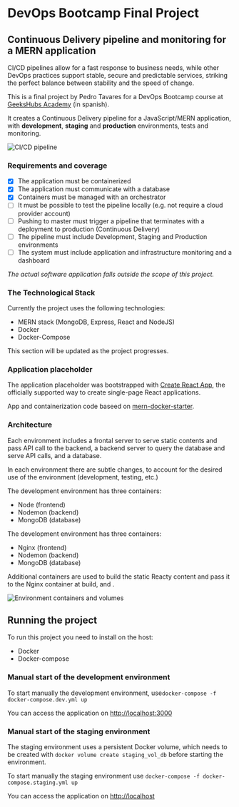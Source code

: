 # DevOps Bootcamp Final Project

## Continuous Delivery pipeline and monitoring for a MERN application

CI/CD pipelines allow for a fast response to business needs, while other DevOps practices support stable, secure and predictable services, striking the perfect balance  between stability and the speed of change.

This is a final project by Pedro Tavares for a DevOps Bootcamp course at [GeeksHubs Academy](https://geekshubsacademy.com/) (in spanish).

It creates a Continuous Delivery pipeline for a JavaScript/MERN application, with **development**, **staging** and **production** environments, tests and monitoring.

![CI/CD pipeline](https://raw.githubusercontent.com/ptavaressilva/final_devops_project/master/img/pipeline.png) 

### Requirements and coverage

- [x] The application must be containerized
- [x] The application must communicate with a database
- [x] Containers must be managed with an orchestrator
- [ ] It must be possible to test the pipeline locally (e.g. not require a cloud provider account)
- [ ] Pushing to master must trigger a pipeline that terminates with a deployment to production (Continuous Delivery)
- [ ] The pipeline must include Development, Staging and Production environments
- [ ] The system must include application and infrastructure monitoring and a dashboard

*The actual software application falls outside the scope of this project.*

### The Technological Stack

Currently the project uses the following technologies:

- MERN stack (MongoDB, Express, React and NodeJS)
- Docker
- Docker-Compose

This section will be updated as the project progresses.

### Application placeholder

The application placeholder was bootstrapped with [Create React App](https://github.com/facebook/create-react-app), the officially supported way to create single-page React applications.

App and containerization code baseed on [mern-docker-starter](https://github.com/joshdcuneo/mern-docker-starter.git).

### Architecture

Each environment includes a frontal server to serve static contents and pass API call to the backend, a backend server to query the database and serve API calls, and a database.

In each environment there are subtle changes, to account for the desired use of the environment (development, testing, etc.)

The development environment has three containers:

- Node (frontend)
- Nodemon (backend)
- MongoDB (database)

The development environment has three containers:

- Nginx (frontend)
- Nodemon (backend)
- MongoDB (database)

Additional containers are used to build the static Reacty content and pass it to the Nginx container at build, and .

![Environment containers and volumes](https://raw.githubusercontent.com/ptavaressilva/final_devops_project/master/img/architecture.png)

## Running the project

To run this project you need to install on the host:

- Docker
- Docker-compose

### Manual start of the development environment

To start manually the development environment, use`docker-compose -f docker-compose.dev.yml up`

You can access the application on [http://localhost:3000](http://localhost:3000)

### Manual start of the staging environment

The staging environment uses a persistent Docker volume, which needs to be created with `docker volume create staging_vol_db` before starting the environment.

To start manually the staging environment use  `docker-compose -f docker-compose.staging.yml up`

You can access the application on [http://localhost](http://localhost)
